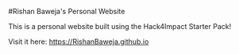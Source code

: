 #Rishan Baweja's Personal Website

This is a personal website built using the Hack4Impact Starter Pack!

Visit it here: https://RishanBaweja.github.io